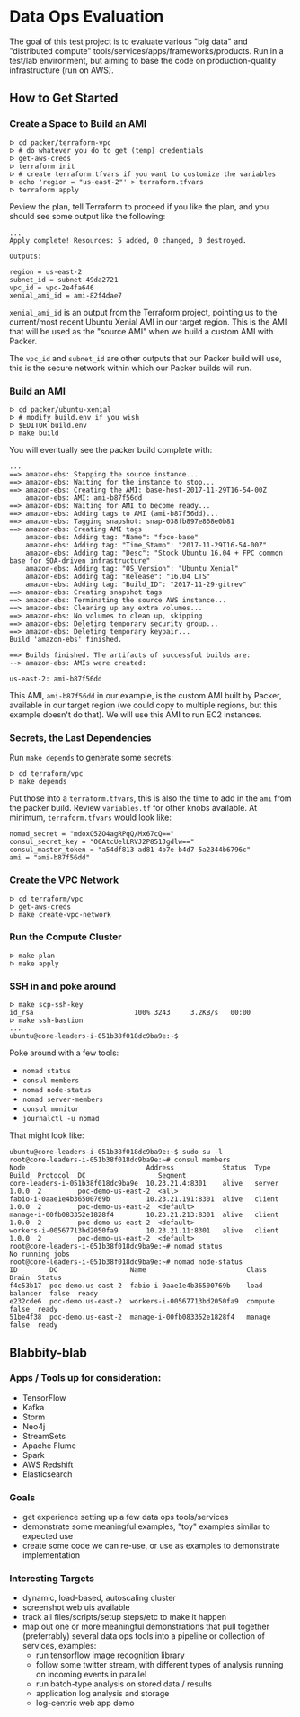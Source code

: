 # Data Ops Evaluation

The goal of this test project is to evaluate various "big data" and "distributed
compute" tools/services/apps/frameworks/products. Run in a test/lab environment,
but aiming to base the code on production-quality infrastructure (run on AWS).


## How to Get Started

### Create a Space to Build an AMI

```
ᐅ cd packer/terraform-vpc
ᐅ # do whatever you do to get (temp) credentials
ᐅ get-aws-creds
ᐅ terraform init
ᐅ # create terraform.tfvars if you want to customize the variables
ᐅ echo 'region = "us-east-2"' > terraform.tfvars
ᐅ terraform apply
```

Review the plan, tell Terraform to proceed if you like the plan, and you should
see some output like the following:

```
...
Apply complete! Resources: 5 added, 0 changed, 0 destroyed.

Outputs:

region = us-east-2
subnet_id = subnet-49da2721
vpc_id = vpc-2e4fa646
xenial_ami_id = ami-82f4dae7
```

`xenial_ami_id` is an output from the Terraform project, pointing us to the
current/most recent Ubuntu Xenial AMI in our target region. This is the AMI that
will be used as the "source AMI" when we build a custom AMI with Packer.

The `vpc_id` and `subnet_id` are other outputs that our Packer build will use,
this is the secure network within which our Packer builds will run.


### Build an AMI

```
ᐅ cd packer/ubuntu-xenial
ᐅ # modify build.env if you wish
ᐅ $EDITOR build.env
ᐅ make build
```

You will eventually see the packer build complete with:

```
...
==> amazon-ebs: Stopping the source instance...
==> amazon-ebs: Waiting for the instance to stop...
==> amazon-ebs: Creating the AMI: base-host-2017-11-29T16-54-00Z
    amazon-ebs: AMI: ami-b87f56dd
==> amazon-ebs: Waiting for AMI to become ready...
==> amazon-ebs: Adding tags to AMI (ami-b87f56dd)...
==> amazon-ebs: Tagging snapshot: snap-038fb897e868e0b81
==> amazon-ebs: Creating AMI tags
    amazon-ebs: Adding tag: "Name": "fpco-base"
    amazon-ebs: Adding tag: "Time_Stamp": "2017-11-29T16-54-00Z"
    amazon-ebs: Adding tag: "Desc": "Stock Ubuntu 16.04 + FPC common base for SOA-driven infrastructure"
    amazon-ebs: Adding tag: "OS_Version": "Ubuntu Xenial"
    amazon-ebs: Adding tag: "Release": "16.04 LTS"
    amazon-ebs: Adding tag: "Build_ID": "2017-11-29-gitrev"
==> amazon-ebs: Creating snapshot tags
==> amazon-ebs: Terminating the source AWS instance...
==> amazon-ebs: Cleaning up any extra volumes...
==> amazon-ebs: No volumes to clean up, skipping
==> amazon-ebs: Deleting temporary security group...
==> amazon-ebs: Deleting temporary keypair...
Build 'amazon-ebs' finished.

==> Builds finished. The artifacts of successful builds are:
--> amazon-ebs: AMIs were created:

us-east-2: ami-b87f56dd
```

This AMI, `ami-b87f56dd` in our example, is the custom AMI built by Packer,
available in our target region (we could copy to multiple regions, but this
example doesn't do that). We will use this AMI to run EC2 instances.

### Secrets, the Last Dependencies

Run `make depends` to generate some secrets:

```
ᐅ cd terraform/vpc
ᐅ make depends
```

Put those into a `terraform.tfvars`, this is also the time to add in the `ami`
from the packer build. Review `variables.tf` for other knobs available. At
minimum, `terraform.tfvars` would look like:

```
nomad_secret = "mdoxO5ZO4agRPqQ/Mx67cQ=="
consul_secret_key = "O0AtcUelLRVJ2P851Jgdlw=="
consul_master_token = "a54df813-ad81-4b7e-b4d7-5a2344b6796c"
ami = "ami-b87f56dd"
```

### Create the VPC Network

```
ᐅ cd terraform/vpc
ᐅ get-aws-creds
ᐅ make create-vpc-network
```


### Run the Compute Cluster

```
ᐅ make plan
ᐅ make apply
```

### SSH in and poke around

```
ᐅ make scp-ssh-key
id_rsa                         100% 3243     3.2KB/s   00:00    
ᐅ make ssh-bastion
...
ubuntu@core-leaders-i-051b38f018dc9ba9e:~$
```

Poke around with a few tools:

* `nomad status`
* `consul members`
* `nomad node-status`
* `nomad server-members`
* `consul monitor`
* `journalctl -u nomad`

That might look like:

```
ubuntu@core-leaders-i-051b38f018dc9ba9e:~$ sudo su -l
root@core-leaders-i-051b38f018dc9ba9e:~# consul members
Node                              Address            Status  Type    Build  Protocol  DC                  Segment
core-leaders-i-051b38f018dc9ba9e  10.23.21.4:8301    alive   server  1.0.0  2         poc-demo-us-east-2  <all>
fabio-i-0aae1e4b36500769b         10.23.21.191:8301  alive   client  1.0.0  2         poc-demo-us-east-2  <default>
manage-i-00fb083352e1828f4        10.23.21.213:8301  alive   client  1.0.0  2         poc-demo-us-east-2  <default>
workers-i-00567713bd2050fa9       10.23.21.11:8301   alive   client  1.0.0  2         poc-demo-us-east-2  <default>
root@core-leaders-i-051b38f018dc9ba9e:~# nomad status
No running jobs
root@core-leaders-i-051b38f018dc9ba9e:~# nomad node-status
ID        DC                  Name                         Class          Drain  Status
f4c53b17  poc-demo.us-east-2  fabio-i-0aae1e4b36500769b    load-balancer  false  ready
e232cde6  poc-demo.us-east-2  workers-i-00567713bd2050fa9  compute        false  ready
51be4f38  poc-demo.us-east-2  manage-i-00fb083352e1828f4   manage         false  ready
```


## Blabbity-blab

### Apps / Tools up for consideration:

* TensorFlow
* Kafka
* Storm
* Neo4j
* StreamSets
* Apache Flume
* Spark
* AWS Redshift
* Elasticsearch


### Goals

* get experience setting up a few data ops tools/services
* demonstrate some meaningful examples, "toy" examples similar to expected use
* create some code we can re-use, or use as examples to demonstrate implementation


### Interesting Targets

* dynamic, load-based, autoscaling cluster
* screenshot web uis available
* track all files/scripts/setup steps/etc to make it happen
* map out one or more meaningful demonstrations that pull together (preferrably)
  several data ops tools into a pipeline or collection of services, examples:
    * run tensorflow image recognition library
    * follow some twitter stream, with different types of analysis running on
      incoming events in parallel
    * run batch-type analysis on stored data / results
    * application log analysis and storage
    * log-centric web app demo
